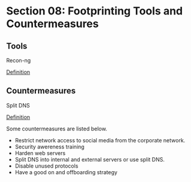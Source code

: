 # Section 08: Footprinting Tools and Countermeasures

## Tools
Recon-ng

[Definition](../definitions/definitions_R.md#recon-ng)

## Countermeasures
Split DNS

[Definition](../definitions/definitions_S.md#split-dns)

Some countermeasures are listed below.

- Restrict network access to social media from the corporate network.
- Security awereness training
- Harden web servers
- Split DNS into internal and external servers or use split DNS.
- Disable unused protocols
- Have a good on and offboarding strategy

